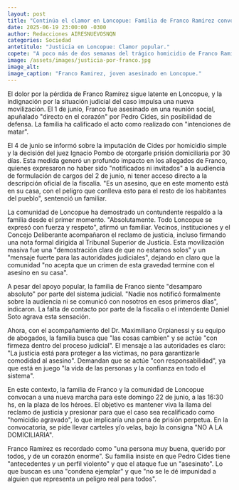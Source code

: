 ```yaml
---
layout: post
title: "Continúa el clamor en Loncopue: Familia de Franco Ramírez convoca a una nueva marcha por justicia este domingo."
date: 2025-06-19 23:00:00 -0300
author: Redacciones AIRESNUEVOSNQN
categories: Sociedad
antetitulo: "Justicia en Loncopue: Clamor popular."
copete: "A poco más de dos semanas del trágico homicidio de Franco Ramírez en Loncopue, la familia de la víctima y la comunidad local mantienen firme su reclamo de justicia. Tras la imputación por 'homicidio simple' y la prisión domiciliaria otorgada al acusado Pedro Cides, los allegados de Franco convocan a una nueva marcha para este domingo 22 de junio, exigiendo una condena 'ejemplar' y la recalificación del caso a 'homicidio agravado'."
image: /assets/images/justicia-por-franco.jpg
image_alt:
image_caption: "Franco Ramirez, joven asesinado en Loncopue."
---
```


El dolor por la pérdida de Franco Ramírez sigue latente en Loncopue, y la indignación por la situación judicial del caso impulsa una nueva movilización. El 1 de junio, Franco fue asesinado en una reunión social, apuñalado "directo en el corazón" por Pedro Cides, sin posibilidad de defensa. La familia ha calificado el acto como realizado con "intenciones de matar".

El 4 de junio se informó sobre la imputación de Cides por homicidio simple y la decisión del juez Ignacio Pombo de otorgarle prisión domiciliaria por 30 días. Esta medida generó un profundo impacto en los allegados de Franco, quienes expresaron no haber sido "notificados ni invitados" a la audiencia de formulación de cargos del 2 de junio, ni tener acceso directo a la descripción oficial de la fiscalía. "Es un asesino, que en este momento está en su casa, con el peligro que conlleva esto para el resto de los habitantes del pueblo", sentenció un familiar.

La comunidad de Loncopue ha demostrado un contundente respaldo a la familia desde el primer momento. "Absolutamente. Todo Loncopue se expresó con fuerza y respeto", afirmó un familiar. Vecinos, instituciones y el Concejo Deliberante acompañaron el reclamo de justicia, incluso firmando una nota formal dirigida al Tribunal Superior de Justicia. Esta movilización masiva fue una "demostración clara de que no estamos solos" y un "mensaje fuerte para las autoridades judiciales", dejando en claro que la comunidad "no acepta que un crimen de esta gravedad termine con el asesino en su casa".

A pesar del apoyo popular, la familia de Franco siente "desamparo absoluto" por parte del sistema judicial. "Nadie nos notificó formalmente sobre la audiencia ni se comunicó con nosotros en esos primeros días", indicaron. La falta de contacto por parte de la fiscalía o el intendente Daniel Soto agrava esta sensación.

Ahora, con el acompañamiento del Dr. Maximiliano Orpianessi y su equipo de abogados, la familia busca que "las cosas cambien" y se actúe "con firmeza dentro del proceso judicial". El mensaje a las autoridades es claro: "La justicia está para proteger a las víctimas, no para garantizarle comodidad al asesino". Demandan que se actúe "con responsabilidad", ya que está en juego "la vida de las personas y la confianza en todo el sistema".

En este contexto, la familia de Franco y la comunidad de Loncopue convocan a una nueva marcha para este domingo 22 de junio, a las 16:30 hs, en la plaza de los héroes. El objetivo es mantener viva la llama del reclamo de justicia y presionar para que el caso sea recalificado como "homicidio agravado", lo que implicaría una pena de prisión perpetua. En la convocatoria, se pide llevar carteles y/o velas, bajo la consigna "NO A LA DOMICILIARIA".

Franco Ramírez es recordado como "una persona muy buena, querido por todos, y de un corazón enorme". Su familia insiste en que Pedro Cides tiene "antecedentes y un perfil violento" y que el ataque fue un "asesinato". Lo que buscan es una "condena ejemplar" y que "no se le dé impunidad a alguien que representa un peligro real para todos".